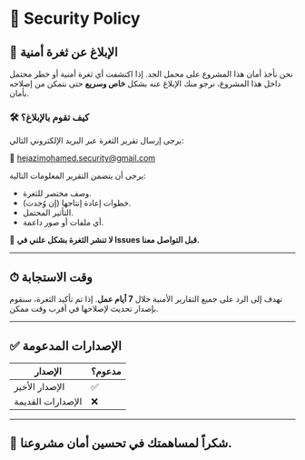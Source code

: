 # 🔐 Security Policy

## 📣 الإبلاغ عن ثغرة أمنية

نحن نأخذ أمان هذا المشروع على محمل الجد. إذا اكتشفت أي ثغرة أمنية أو خطر محتمل داخل هذا المشروع، نرجو منك الإبلاغ عنه بشكل **خاص وسريع** حتى نتمكن من إصلاحه بأمان.

### 🛠 كيف تقوم بالإبلاغ؟

يرجى إرسال تقرير الثغرة عبر البريد الإلكتروني التالي:

📧 hejazimohamed.security@gmail.com

يرجى أن يتضمن التقرير المعلومات التالية:
- وصف مختصر للثغرة.
- خطوات إعادة إنتاجها (إن وُجدت).
- التأثير المحتمل.
- أي ملفات أو صور داعمة.

🚫 **لا تنشر الثغرة بشكل علني في Issues قبل التواصل معنا.**

---

## ⏱ وقت الاستجابة

نهدف إلى الرد على جميع التقارير الأمنية خلال **7 أيام عمل**. إذا تم تأكيد الثغرة، سنقوم بإصدار تحديث لإصلاحها في أقرب وقت ممكن.

---

## ✅ الإصدارات المدعومة

| الإصدار        | مدعوم؟ |
|----------------|--------|
| الإصدار الأخير | ✅     |
| الإصدارات القديمة | ❌     |

---

## 🤝 شكراً لمساهمتك في تحسين أمان مشروعنا.
